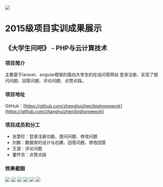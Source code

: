 <img src="../../../image/logo.png"/>

# 2015级项目实训成果展示 

## 《大学生问吧》 - PHP与云计算技术

### 项目简介

主要基于laravel、angular框架的面向大学生的在线问答网站 登录注册、实现了提问问题、回答问题、评论问题、点赞点踩。

### 项目地址

GitHub：[https://github.com/zhanghuizhen/bighomework](https://github.com/zhanghuizhen/bighomework)

### 项目成员和分工

- 张慧珍：登录注册功能、提问问题、修改问题
- 刘鹏：数据库的设计与创建、回答问题、修改回答
- 王源：评论问题
- 董怀京：点赞点踩

### 效果截图

![](image/首页.png)
![](image/登录页.png)
![](image/个人详情页.png)
![](image/添加回答页.png)
![](image/评论页面.png)
![](image/问题详情页.png)